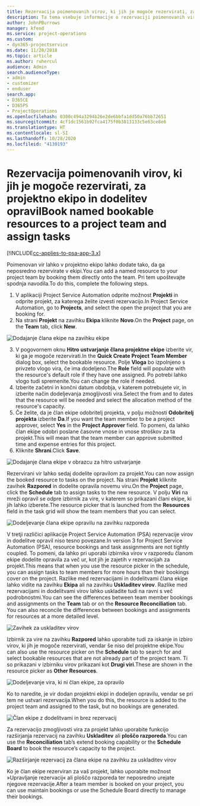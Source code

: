 ```yaml
---
title: Rezervacija poimenovanih virov, ki jih je mogoče rezervirati, za projektno ekipo in dodelitev opravil
description: Ta tema vsebuje informacije o rezervaciji poimenovanih virov projektne ekipe in njihovi dodelitvi opravilom.
author: JohnPBurrows
manager: kfend
ms.service: project-operations
ms.custom:
- dyn365-projectservice
ms.date: 11/28/2018
ms.topic: article
ms.author: ruhercul
audience: Admin
search.audienceType:
- admin
- customizer
- enduser
search.app:
- D365CE
- D365PS
- ProjectOperations
ms.openlocfilehash: 0300c494a3294b26e2de6bbfa1dd50a76bb72651
ms.sourcegitcommit: 4cf1dc1561b92fca4175f0b3813133c5e63ce8e6
ms.translationtype: HT
ms.contentlocale: sl-SI
ms.lasthandoff: 10/28/2020
ms.locfileid: "4130193"
---
```

# <a name="book-named-bookable-resources-to-a-project-team-and-assign-tasks"></a><span data-ttu-id="801fa-103">Rezervacija poimenovanih virov, ki jih je mogoče rezervirati, za projektno ekipo in dodelitev opravil</span><span class="sxs-lookup"><span data-stu-id="801fa-103">Book named bookable resources to a project team and assign tasks</span></span> 

[!INCLUDE[cc-applies-to-psa-app-3.x](../includes/cc-applies-to-psa-app-3x.md)]

<span data-ttu-id="801fa-104">Poimenovan vir lahko v projektno ekipo lahko dodate tako, da ga neposredno rezervirate v ekipi.</span><span class="sxs-lookup"><span data-stu-id="801fa-104">You can  add a named resource to your project team by booking them directly onto the team.</span></span> <span data-ttu-id="801fa-105">Pri tem upoštevajte spodnja navodila.</span><span class="sxs-lookup"><span data-stu-id="801fa-105">To do this, complete the following steps.</span></span>

1. <span data-ttu-id="801fa-106">V aplikaciji Project Service Automation odprite možnost **Projekti** in odprite projekt, za katerega želite izvesti rezervacijo.</span><span class="sxs-lookup"><span data-stu-id="801fa-106">In  Project Service Automation, go to **Projects**, and select the open the project that you are booking for.</span></span>
2. <span data-ttu-id="801fa-107">Na strani **Projekt** na zavihku **Ekipa** kliknite **Novo**.</span><span class="sxs-lookup"><span data-stu-id="801fa-107">On the **Project** page, on the **Team** tab, click **New**.</span></span> 

![Dodajanje člana ekipe na zavihku ekipe](media/RM-how-to-1.png)

3. <span data-ttu-id="801fa-109">V pogovornem oknu **Hitro ustvarjanje člana projektne ekipe** izberite vir, ki ga je mogoče rezervirati.</span><span class="sxs-lookup"><span data-stu-id="801fa-109">In the **Quick Create Project Team Member** dialog box, select the bookable resource.</span></span> <span data-ttu-id="801fa-110">Polje **Vloga** bo izpolnjeno s privzeto vlogo vira, če ima dodeljeno.</span><span class="sxs-lookup"><span data-stu-id="801fa-110">The **Role** field will populate with the resource's default role if they have one assigned.</span></span> <span data-ttu-id="801fa-111">Po potrebi lahko vlogo tudi spremenite.</span><span class="sxs-lookup"><span data-stu-id="801fa-111">You can change the role if needed.</span></span> 
4. <span data-ttu-id="801fa-112">Izberite začetni in končni datum obdobja, v katerem potrebujete vir, in izberite način dodeljevanja zmogljivosti vira.</span><span class="sxs-lookup"><span data-stu-id="801fa-112">Select the from and to dates that the resource will be needed and select the allocation method of the resource's capacity.</span></span> 
5. <span data-ttu-id="801fa-113">Če želite, da je član ekipe odobritelj projekta, v polju možnosti **Odobritelj projekta** izberite **Da**.</span><span class="sxs-lookup"><span data-stu-id="801fa-113">If you want the team member to be a project approver, select **Yes** in the **Project Approver** field.</span></span> <span data-ttu-id="801fa-114">To pomeni, da lahko član ekipe odobri poslane časovne vnose in vnose stroškov za ta projekt.</span><span class="sxs-lookup"><span data-stu-id="801fa-114">This will mean that the team member can approve submitted time and expense entries for this project.</span></span> 
6. <span data-ttu-id="801fa-115">Kliknite **Shrani**.</span><span class="sxs-lookup"><span data-stu-id="801fa-115">Click **Save**.</span></span>

![Dodajanje člana ekipe v obrazcu za hitro ustvarjanje](media/RM-how-to-2.png)


<span data-ttu-id="801fa-117">Rezervirani vir lahko sedaj dodelite opravilom za projekt.</span><span class="sxs-lookup"><span data-stu-id="801fa-117">You can now assign the booked resource to tasks on the project.</span></span> <span data-ttu-id="801fa-118">Na strani **Projekt** kliknite zavihek **Razpored** in dodelite opravila novemu viru.</span><span class="sxs-lookup"><span data-stu-id="801fa-118">On the **Project** page, click the **Schedule** tab to assign tasks to the new resource.</span></span> <span data-ttu-id="801fa-119">V polju **Viri** na mreži opravil se odpre izbirnik za vire, v katerem so prikazani člani ekipe, ki jih lahko izberete.</span><span class="sxs-lookup"><span data-stu-id="801fa-119">The resource picker that is launched from the **Resources** field in the task grid will show the team members that you can select.</span></span>

![Dodeljevanje člana ekipe opravilu na zavihku razporeda](media/RM-how-to-3.png)

<span data-ttu-id="801fa-121">V tretji različici aplikacije Project Service Automation (PSA) rezervacije virov in dodelitve opravil niso tesno povezane.</span><span class="sxs-lookup"><span data-stu-id="801fa-121">In version 3 for Project Service Automation (PSA), resource bookings and task assignments are not tightly coupled.</span></span> <span data-ttu-id="801fa-122">To pomeni, da lahko pri uporabi izbirnika virov v razporedu članom ekipe dodelite opravila za več ur, kot jih je zajetih v rezervacijah za projekt.</span><span class="sxs-lookup"><span data-stu-id="801fa-122">This means that when you use the resource picker in the schedule, you can assign tasks to team members for more hours than their bookings cover on the project.</span></span>
<span data-ttu-id="801fa-123">Razlike med rezervacijami in dodelitvami člana ekipe lahko vidite na zavihku **Ekipa** ali na zavihku **Uskladitev virov**. Razlike med rezervacijami in dodelitvami virov lahko uskladite tudi na ravni s več podrobnostmi.</span><span class="sxs-lookup"><span data-stu-id="801fa-123">You can see the differences between team member bookings and assignments on the **Team** tab or on the **Resource Reconciliation** tab. You can also reconcile the differences between bookings and assignments for resources at a more detailed level.</span></span>

![Zavihek za uskladitev virov](media/RM-how-to-4.png)

<span data-ttu-id="801fa-125">Izbirnik za vire na zavihku **Razpored** lahko uporabite tudi za iskanje in izbiro virov, ki jih je mogoče rezervirati, vendar še niso del projektne ekipe.</span><span class="sxs-lookup"><span data-stu-id="801fa-125">You can also use the resource picker on the **Schedule** tab to search for and select bookable resources that are not already part of the project team.</span></span> <span data-ttu-id="801fa-126">Ti so prikazani v izbirniku virov prikazani kot **Drugi viri**.</span><span class="sxs-lookup"><span data-stu-id="801fa-126">These are shown in the resource picker as **Other Resources**.</span></span>

![Dodeljevanje vira, ki ni član ekipe, za opravilo](media/RM-how-to-5.png)

<span data-ttu-id="801fa-128">Ko to naredite, je vir dodan projektni ekipi in dodeljen opravilu, vendar se pri tem ne ustvari rezervacija.</span><span class="sxs-lookup"><span data-stu-id="801fa-128">When you do this, the resource is added to the project team and assigned to the task, but no bookings are generated.</span></span>

![Član ekipe z dodelitvami in brez rezervacij](media/RM-how-to-6.png)

<span data-ttu-id="801fa-130">Za rezervacijo zmogljivosti vira za projekt lahko uporabite funkcijo razširjanja rezervacij na zavihku **Uskladitev** ali **ploščo razporeda**.</span><span class="sxs-lookup"><span data-stu-id="801fa-130">You can use the **Reconciliation** tab’s extend booking capability or the **Schedule Board** to book the resource’s capacity to the project.</span></span>

![Razširjanje rezervacij za člana ekipe na zavihku za uskladitev virov](media/RM-how-to-7.png)

<span data-ttu-id="801fa-132">Ko je član ekipe rezerviran za vaš projekt, lahko uporabite možnost »Upravljanje rezervacij« ali ploščo razporeda ter neposredno urejate njegove rezervacije.</span><span class="sxs-lookup"><span data-stu-id="801fa-132">After a team member is booked on your project, you can use maintain bookings or use the Schedule Board directly to manage their bookings.</span></span>
